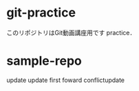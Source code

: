 # git-practice
このリポジトリはGit動画講座用です
practice．
# sample-repo
update
update
first foward
conflictupdate

